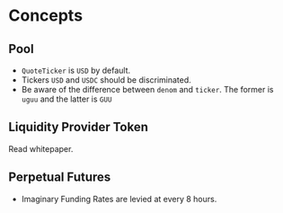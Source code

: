 # Concepts

## Pool

- `QuoteTicker` is `USD` by default.
- Tickers `USD` and `USDC` should be discriminated.
- Be aware of the difference between `denom` and `ticker`. The former is `uguu` and the latter is `GUU`

## Liquidity Provider Token

Read whitepaper.

## Perpetual Futures

- Imaginary Funding Rates are levied at every 8 hours.

